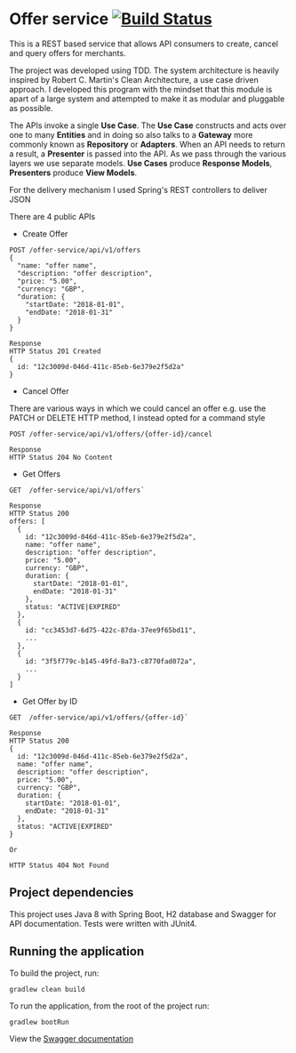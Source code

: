 # Offer service [![Build Status](https://travis-ci.org/grant-burgess/clean-architecture-java-spring-boot.svg?branch=master)](https://travis-ci.org/grant-burgess/clean-architecture-java-spring-boot)

This is a REST based service that allows API consumers to create, cancel and query offers for merchants.

The project was developed using TDD. The system architecture is heavily inspired by Robert C. Martin's Clean Architecture, a use case driven approach. I developed this program with the mindset that this module is apart of a large system and attempted to make it as modular and pluggable as possible.

The APIs invoke a single **Use Case**. The **Use Case** constructs and acts over one to many **Entities** and in doing so also talks to a **Gateway** more commonly known as **Repository** or **Adapters**.
When an API needs to return a result, a **Presenter** is passed into the API. As we pass through the various layers we use separate models. **Use Cases** produce **Response Models**, **Presenters** produce **View Models**.

For the delivery mechanism I used Spring's REST controllers to deliver JSON

There are 4 public APIs
- Create Offer
```
POST /offer-service/api/v1/offers
{
  "name: "offer name",
  "description: "offer description",
  "price: "5.00",
  "currency: "GBP",
  "duration: {
    "startDate: "2018-01-01",
    "endDate: "2018-01-31"
  }
}

Response
HTTP Status 201 Created
{
  id: "12c3009d-046d-411c-85eb-6e379e2f5d2a"
}
```
- Cancel Offer 

There are various ways in which we could cancel an offer e.g. use the PATCH or DELETE HTTP method, I instead opted for a command style
```
POST /offer-service/api/v1/offers/{offer-id}/cancel

Response
HTTP Status 204 No Content
```
- Get Offers
```
GET  /offer-service/api/v1/offers`

Response
HTTP Status 200
offers: [
  {
    id: "12c3009d-046d-411c-85eb-6e379e2f5d2a",
    name: "offer name",
    description: "offer description",
    price: "5.00",
    currency: "GBP",
    duration: {
      startDate: "2018-01-01",
      endDate: "2018-01-31"
    },
    status: "ACTIVE|EXPIRED"
  },
  {
    id: "cc3453d7-6d75-422c-87da-37ee9f65bd11",
    ...
  },
  {
    id: "3f5f779c-b145-49fd-8a73-c8770fad072a",
    ...
  }
]

```

- Get Offer by ID
```
GET  /offer-service/api/v1/offers/{offer-id}`

Response
HTTP Status 200
{
  id: "12c3009d-046d-411c-85eb-6e379e2f5d2a",
  name: "offer name",
  description: "offer description",
  price: "5.00",
  currency: "GBP",
  duration: {
    startDate: "2018-01-01",
    endDate: "2018-01-31"
  },
  status: "ACTIVE|EXPIRED"
}

Or

HTTP Status 404 Not Found
```

## Project dependencies
This project uses Java 8 with Spring Boot, H2 database and Swagger for API documentation. 
Tests were written with JUnit4. 

## Running the application
To build the project, run:

```shell
gradlew clean build
```


To run the application, from the root of the project run:
```shell
gradlew bootRun
```

View the [Swagger documentation](http://localhost:8080/swagger-ui.html#/offer)
